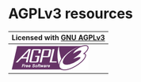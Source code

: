 # AGPLv3 resources


| **Licensed with [GNU AGPLv3](https://github.com/iacchus/agplv3-resources/blob/master/LICENSE/LICENSE)** |
| ----------------- |
| [![agpl3](https://github.com/iacchus/agplv3-resources/raw/master/LICENSE/agplv3-155x51.png)](https://github.com/iacchus/agplv3-resources/blob/master/LICENSE/LICENSE) |

